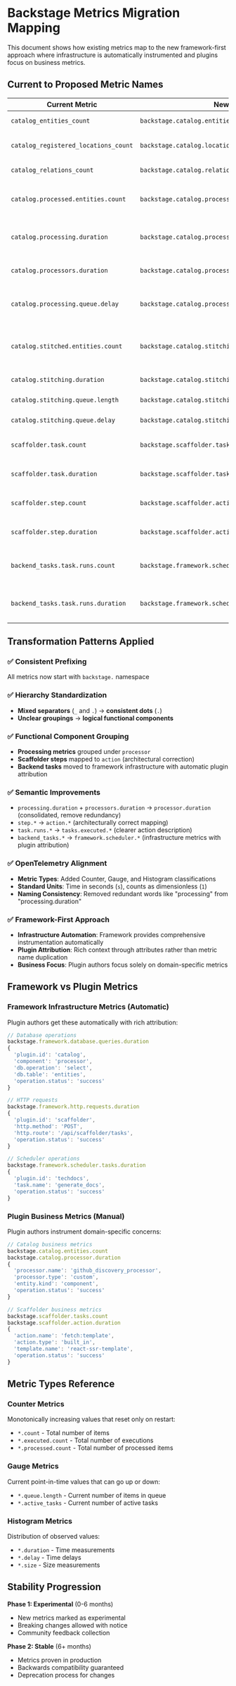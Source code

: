 # Backstage Metrics Migration Mapping

This document shows how existing metrics map to the new framework-first approach where infrastructure is automatically instrumented and plugins focus on business metrics.

## Current to Proposed Metric Names

| **Current Metric**                   | **New Metric**                                         | **Type**  | **Unit** | **Notes**                                                  |
| ------------------------------------ | ------------------------------------------------------ | --------- | -------- | ---------------------------------------------------------- |
| `catalog_entities_count`             | `backstage.catalog.entities.count`                     | Counter   | `1`      | Add backstage prefix, use dots                             |
| `catalog_registered_locations_count` | `backstage.catalog.locations.registered.count`         | Counter   | `1`      | Add backstage prefix, restructure hierarchy                |
| `catalog_relations_count`            | `backstage.catalog.relations.count`                    | Counter   | `1`      | Add backstage prefix, use dots                             |
| `catalog.processed.entities.count`   | `backstage.catalog.processor.entities.processed.count` | Counter   | `1`      | Group under processor functional component                 |
| `catalog.processing.duration`        | `backstage.catalog.processor.duration`                 | Histogram | `s`      | Remove redundant "processing", group under processor       |
| `catalog.processors.duration`        | `backstage.catalog.processor.duration`                 | Histogram | `s`      | Consolidate with processing.duration metric                |
| `catalog.processing.queue.delay`     | `backstage.catalog.processor.queue.delay`              | Histogram | `s`      | Group under processor functional component                 |
| `catalog.stitched.entities.count`    | `backstage.catalog.stitching.entities.count`           | Counter   | `1`      | Add backstage prefix, keep stitching as separate component |
| `catalog.stitching.duration`         | `backstage.catalog.stitching.duration`                 | Histogram | `s`      | Add backstage prefix                                       |
| `catalog.stitching.queue.length`     | `backstage.catalog.stitching.queue.length`             | Gauge     | `1`      | Add backstage prefix                                       |
| `catalog.stitching.queue.delay`      | `backstage.catalog.stitching.queue.delay`              | Histogram | `s`      | Add backstage prefix                                       |
| `scaffolder.task.count`              | `backstage.scaffolder.tasks.count`                     | Counter   | `1`      | Add backstage prefix, pluralize for consistency            |
| `scaffolder.task.duration`           | `backstage.scaffolder.tasks.duration`                  | Histogram | `s`      | Add backstage prefix, pluralize for consistency            |
| `scaffolder.step.count`              | `backstage.scaffolder.action.count`                    | Counter   | `1`      | Map step → action (architectural correction)               |
| `scaffolder.step.duration`           | `backstage.scaffolder.action.duration`                 | Histogram | `s`      | Map step → action (architectural correction)               |
| `backend_tasks.task.runs.count`      | `backstage.framework.scheduler.tasks.executed.count`   | Counter   | `1`      | Framework infrastructure metric with plugin attribution    |
| `backend_tasks.task.runs.duration`   | `backstage.framework.scheduler.tasks.duration`         | Histogram | `s`      | Framework infrastructure metric with plugin attribution    |

## Transformation Patterns Applied

### ✅ Consistent Prefixing

All metrics now start with `backstage.` namespace

### ✅ Hierarchy Standardization

- **Mixed separators** (`_` and `.`) → **consistent dots** (`.`)
- **Unclear groupings** → **logical functional components**

### ✅ Functional Component Grouping

- **Processing metrics** grouped under `processor`
- **Scaffolder steps** mapped to `action` (architectural correction)
- **Backend tasks** moved to framework infrastructure with automatic plugin attribution

### ✅ Semantic Improvements

- `processing.duration` + `processors.duration` → `processor.duration` (consolidated, remove redundancy)
- `step.*` → `action.*` (architecturally correct mapping)
- `task.runs.*` → `tasks.executed.*` (clearer action description)
- `backend_tasks.*` → `framework.scheduler.*` (infrastructure metrics with plugin attribution)

### ✅ OpenTelemetry Alignment

- **Metric Types**: Added Counter, Gauge, and Histogram classifications
- **Standard Units**: Time in seconds (`s`), counts as dimensionless (`1`)
- **Naming Consistency**: Removed redundant words like "processing" from "processing.duration"

### ✅ Framework-First Approach

- **Infrastructure Automation**: Framework provides comprehensive instrumentation automatically
- **Plugin Attribution**: Rich context through attributes rather than metric name duplication
- **Business Focus**: Plugin authors focus solely on domain-specific metrics

## Framework vs Plugin Metrics

### Framework Infrastructure Metrics (Automatic)

Plugin authors get these automatically with rich attribution:

```typescript
// Database operations
backstage.framework.database.queries.duration
{
  'plugin.id': 'catalog',
  'component': 'processor',
  'db.operation': 'select',
  'db.table': 'entities',
  'operation.status': 'success'
}

// HTTP requests
backstage.framework.http.requests.duration
{
  'plugin.id': 'scaffolder',
  'http.method': 'POST',
  'http.route': '/api/scaffolder/tasks',
  'operation.status': 'success'
}

// Scheduler operations
backstage.framework.scheduler.tasks.duration
{
  'plugin.id': 'techdocs',
  'task.name': 'generate_docs',
  'operation.status': 'success'
}
```

### Plugin Business Metrics (Manual)

Plugin authors instrument domain-specific concerns:

```typescript
// Catalog business metrics
backstage.catalog.entities.count
backstage.catalog.processor.duration
{
  'processor.name': 'github_discovery_processor',
  'processor.type': 'custom',
  'entity.kind': 'component',
  'operation.status': 'success'
}

// Scaffolder business metrics
backstage.scaffolder.tasks.count
backstage.scaffolder.action.duration
{
  'action.name': 'fetch:template',
  'action.type': 'built_in',
  'template.name': 'react-ssr-template',
  'operation.status': 'success'
}
```

## Metric Types Reference

### Counter Metrics

Monotonically increasing values that reset only on restart:

- `*.count` - Total number of items
- `*.executed.count` - Total number of executions
- `*.processed.count` - Total number of processed items

### Gauge Metrics

Current point-in-time values that can go up or down:

- `*.queue.length` - Current number of items in queue
- `*.active_tasks` - Current number of active tasks

### Histogram Metrics

Distribution of observed values:

- `*.duration` - Time measurements
- `*.delay` - Time delays
- `*.size` - Size measurements

## Stability Progression

**Phase 1: Experimental** (0-6 months)

- New metrics marked as experimental
- Breaking changes allowed with notice
- Community feedback collection

**Phase 2: Stable** (6+ months)

- Metrics proven in production
- Backwards compatibility guaranteed
- Deprecation process for changes
